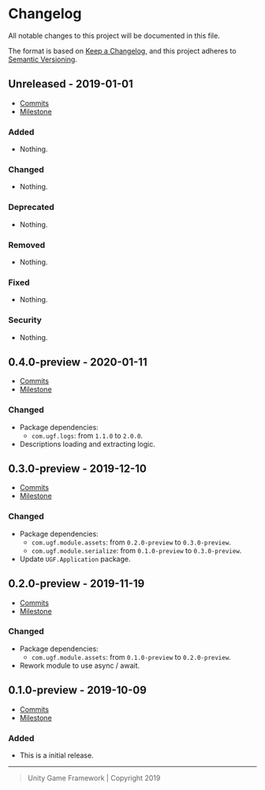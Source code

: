 # Changelog
All notable changes to this project will be documented in this file.

The format is based on [Keep a Changelog](https://keepachangelog.com/en/1.0.0/),
and this project adheres to [Semantic Versioning](https://semver.org/spec/v2.0.0.html).

## Unreleased - 2019-01-01
- [Commits](https://github.com/unity-game-framework/ugf-module-descriptions/compare/0.0.0...0.0.0)
- [Milestone](https://github.com/unity-game-framework/ugf-module-descriptions/milestone/0?closed=1)

### Added
- Nothing.

### Changed
- Nothing.

### Deprecated
- Nothing.

### Removed
- Nothing.

### Fixed
- Nothing.

### Security
- Nothing.

## 0.4.0-preview - 2020-01-11
- [Commits](https://github.com/unity-game-framework/ugf-module-descriptions/compare/0.3.0-preview...0.4.0-preview)
- [Milestone](https://github.com/unity-game-framework/ugf-module-descriptions/milestone/4?closed=1)

### Changed
- Package dependencies:
    - `com.ugf.logs`: from `1.1.0` to `2.0.0`.
- Descriptions loading and extracting logic.

## 0.3.0-preview - 2019-12-10
- [Commits](https://github.com/unity-game-framework/ugf-module-descriptions/compare/0.2.0-preview...0.3.0-preview)
- [Milestone](https://github.com/unity-game-framework/ugf-module-descriptions/milestone/3?closed=1)

### Changed
- Package dependencies:
    - `com.ugf.module.assets`: from `0.2.0-preview` to `0.3.0-preview`.
    - `com.ugf.module.serialize`: from `0.1.0-preview` to `0.3.0-preview`.
- Update `UGF.Application` package.

## 0.2.0-preview - 2019-11-19
- [Commits](https://github.com/unity-game-framework/ugf-module-descriptions/compare/0.1.0-preview...0.2.0-preview)
- [Milestone](https://github.com/unity-game-framework/ugf-module-descriptions/milestone/2?closed=1)

### Changed
- Package dependencies:
    - `com.ugf.module.assets`: from `0.1.0-preview` to `0.2.0-preview`.
- Rework module to use async / await.

## 0.1.0-preview - 2019-10-09
- [Commits](https://github.com/unity-game-framework/ugf-module-descriptions/compare/7c38a7f...0.1.0-preview)
- [Milestone](https://github.com/unity-game-framework/ugf-module-descriptions/milestone/1?closed=1)

### Added
- This is a initial release.

---
> Unity Game Framework | Copyright 2019
